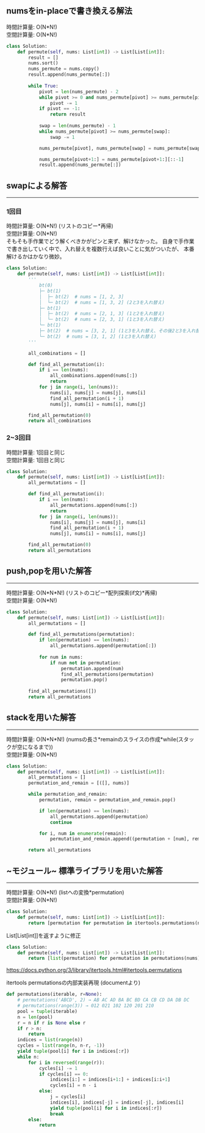 ## numsをin-placeで書き換える解法

時間計算量: O(N\*N!) <br>
空間計算量: O(N\*N!)<br>

```python
class Solution:
    def permute(self, nums: List[int]) -> List[List[int]]:
        result = []
        nums.sort()
        nums_permute = nums.copy()
        result.append(nums_permute[:])
        
        while True:
            pivot = len(nums_permute) - 2
            while pivot >= 0 and nums_permute[pivot] >= nums_permute[pivot + 1]:
                pivot -= 1
            if pivot == -1:
                return result
            
            swap = len(nums_permute) - 1
            while nums_permute[pivot] >= nums_permute[swap]:
                swap -= 1

            nums_permute[pivot], nums_permute[swap] = nums_permute[swap], nums_permute[pivot]

            nums_permute[pivot+1:] = nums_permute[pivot+1:][::-1]
            result.append(nums_permute[:])
```


## swapによる解答
---
### 1回目
時間計算量: O(N\*N!) (リストのコピー\*再帰)<br>
空間計算量: O(N\*N!)<br>
そもそも手作業でどう解くべきかがピンと来ず、解けなかった。
自身で手作業で書き出していく中で、入れ替えを複数行えば良いことに気がついたが、
本番解けるかはかなり微妙。

```python
class Solution:
    def permute(self, nums: List[int]) -> List[List[int]]:
        '''
        	bt(0)
            ├─ bt(1)
            │  ├─ bt(2)  # nums = [1, 2, 3]
            │  └─ bt(2)  # nums = [1, 3, 2] (2と3を入れ替え)
            ├─ bt(1)
            │  ├─ bt(2)  # nums = [2, 1, 3] (1と2を入れ替え)
            │  └─ bt(2)  # nums = [2, 3, 1] (1と3を入れ替え)
            └─ bt(1)
            ├─ bt(2)  # nums = [3, 2, 1] (1と3を入れ替え、その後2と3を入れ替え)
            └─ bt(2)  # nums = [3, 1, 2] (1と3を入れ替え)
        '''

        all_combinations = []

        def find_all_permutation(i):
            if i == len(nums):
                all_combinations.append(nums[:])
                return
            for j in range(i, len(nums)):
                nums[i], nums[j] = nums[j], nums[i]
                find_all_permutation(i + 1)
                nums[j], nums[i] = nums[i], nums[j]

        find_all_permutation(0) 
        return all_combinations
```


### 2~3回目
時間計算量: 1回目と同じ<br>
空間計算量: 1回目と同じ<br>
```python
class Solution:
    def permute(self, nums: List[int]) -> List[List[int]]:
        all_permutations = []

        def find_all_permutation(i):
            if i == len(nums):
                all_permutations.append(nums[:])
                return
            for j in range(i, len(nums)):
                nums[i], nums[j] = nums[j], nums[i]
                find_all_permutation(i + 1)
                nums[j], nums[i] = nums[i], nums[j]

        find_all_permutation(0) 
        return all_permutations
```

## push,popを用いた解答
---
時間計算量: O(N\*N\*N!) (リストのコピー\*配列探索(if文)\*再帰)<br>
空間計算量: O(N\*N!)<br>

```python
class Solution:
    def permute(self, nums: List[int]) -> List[List[int]]:
        all_permutations = []

        def find_all_permutations(permutation):
            if len(permutation) == len(nums):
                all_permutations.append(permutation[:])
            
            for num in nums:
                if num not in permutation:
                    permutation.append(num)
                    find_all_permutations(permutation)
                    permutation.pop()
            
        find_all_permutations([])
        return all_permutations
```

## stackを用いた解答
---
時間計算量: O(N\*N\*N!) (numsの長さ\*remainのスライスの作成\*while(スタックが空になるまで))<br>
空間計算量: O(N\*N!)<br>

```python
class Solution:
    def permute(self, nums: List[int]) -> List[List[int]]:
        all_permutations = []
        permutation_and_remain = [([], nums)]

        while permutation_and_remain:
            permutation, remain = permutation_and_remain.pop()

            if len(permutation) == len(nums):
                all_permutations.append(permutation)
                continue

            for i, num in enumerate(remain):
                permutation_and_remain.append((permutation + [num], remain[:i] + remain[i+1:]))

        return all_permutations
```

## ~モジュール~ 標準ライブラリを用いた解答
---
時間計算量: O(N\*N!) (listへの変換\*permutation)<br>
空間計算量: O(N\*N!)<br>


```python
class Solution:
    def permute(self, nums: List[int]) -> List[List[int]]:
        return [permutation for permutation in itertools.permutations(nums)]
```

List[List[int]]を返すように修正
```python
class Solution:
    def permute(self, nums: List[int]) -> List[List[int]]:
        return [list(permutation) for permutation in permutations(nums)]
```


https://docs.python.org/3/library/itertools.html#itertools.permutations

itertools permutationsの内部実装再現 (documentより)
```python
def permutations(iterable, r=None):
    # permutations('ABCD', 2) → AB AC AD BA BC BD CA CB CD DA DB DC
    # permutations(range(3)) → 012 021 102 120 201 210
    pool = tuple(iterable)
    n = len(pool)
    r = n if r is None else r
    if r > n:
        return
    indices = list(range(n))
    cycles = list(range(n, n-r, -1))
    yield tuple(pool[i] for i in indices[:r])
    while n:
        for i in reversed(range(r)):
            cycles[i] -= 1
            if cycles[i] == 0:
                indices[i:] = indices[i+1:] + indices[i:i+1]
                cycles[i] = n - i
            else:
                j = cycles[i]
                indices[i], indices[-j] = indices[-j], indices[i]
                yield tuple(pool[i] for i in indices[:r])
                break
        else:
            return
```



 
